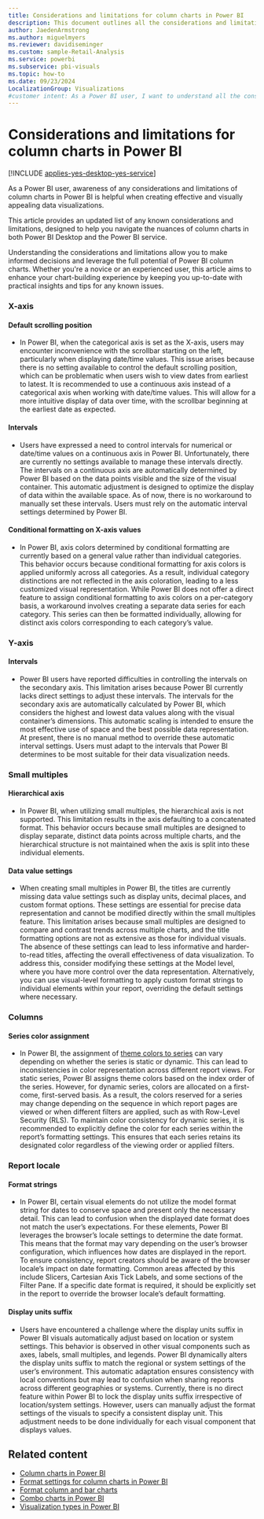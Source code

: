 ```yaml
---
title: Considerations and limitations for column charts in Power BI
description: This document outlines all the considerations and limitations for column charts in Power BI Desktop and Power BI service.
author: JaedenArmstrong
ms.author: miguelmyers
ms.reviewer: davidiseminger
ms.custom: sample-Retail-Analysis
ms.service: powerbi
ms.subservice: pbi-visuals
ms.topic: how-to
ms.date: 09/23/2024
LocalizationGroup: Visualizations
#customer intent: As a Power BI user, I want to understand all the considerations and limitions for column charts so that I can effectively and more easily build column chart visuals in Power BI Desktop and Power BI service.
---
```

# Considerations and limitations for column charts in Power BI

[!INCLUDE [applies-yes-desktop-yes-service](../includes/applies-yes-desktop-yes-service.md)]

As a Power BI user, awareness of any considerations and limitations of column charts in Power BI is helpful when creating effective and visually appealing data visualizations.

This article provides an updated list of any known considerations and limitations, designed to help you navigate the nuances of column charts in both Power BI Desktop and the Power BI service.

Understanding the considerations and limitations allow you to make informed decisions and leverage the full potential of Power BI column charts. Whether you're a novice or an experienced user, this article aims to enhance your chart-building experience by keeping you up-to-date with practical insights and tips for any known issues.

### X-axis

#### Default scrolling position

* In Power BI, when the categorical axis is set as the X-axis, users may encounter inconvenience with the scrollbar starting on the left, particularly when displaying date/time values. This issue arises because there is no setting available to control the default scrolling position, which can be problematic when users wish to view dates from earliest to latest. It is recommended to use a continuous axis instead of a categorical axis when working with date/time values. This will allow for a more intuitive display of data over time, with the scrollbar beginning at the earliest date as expected.

#### Intervals

* Users have expressed a need to control intervals for numerical or date/time values on a continuous axis in Power BI. Unfortunately, there are currently no settings available to manage these intervals directly. The intervals on a continuous axis are automatically determined by Power BI based on the data points visible and the size of the visual container. This automatic adjustment is designed to optimize the display of data within the available space. As of now, there is no workaround to manually set these intervals. Users must rely on the automatic interval settings determined by Power BI.

#### Conditional formatting on X-axis values

* In Power BI, axis colors determined by conditional formatting are currently based on a general value rather than individual categories. This behavior occurs because conditional formatting for axis colors is applied uniformly across all categories. As a result, individual category distinctions are not reflected in the axis coloration, leading to a less customized visual representation. While Power BI does not offer a direct feature to assign conditional formatting to axis colors on a per-category basis, a workaround involves creating a separate data series for each category. This series can then be formatted individually, allowing for distinct axis colors corresponding to each category’s value.

### Y-axis

#### Intervals

* Power BI users have reported difficulties in controlling the intervals on the secondary axis. This limitation arises because Power BI currently lacks direct settings to adjust these intervals. The intervals for the secondary axis are automatically calculated by Power BI, which considers the highest and lowest data values along with the visual container’s dimensions. This automatic scaling is intended to ensure the most effective use of space and the best possible data representation. At present, there is no manual method to override these automatic interval settings. Users must adapt to the intervals that Power BI determines to be most suitable for their data visualization needs.

### Small multiples

#### Hierarchical axis

* In Power BI, when utilizing small multiples, the hierarchical axis is not supported. This limitation results in the axis defaulting to a concatenated format. This behavior occurs because small multiples are designed to display separate, distinct data points across multiple charts, and the hierarchical structure is not maintained when the axis is split into these individual elements.

#### Data value settings

* When creating small multiples in Power BI, the titles are currently missing data value settings such as display units, decimal places, and custom format options. These settings are essential for precise data representation and cannot be modified directly within the small multiples feature. This limitation arises because small multiples are designed to compare and contrast trends across multiple charts, and the title formatting options are not as extensive as those for individual visuals. The absence of these settings can lead to less informative and harder-to-read titles, affecting the overall effectiveness of data visualization. To address this, consider modifying these settings at the Model level, where you have more control over the data representation. Alternatively, you can use visual-level formatting to apply custom format strings to individual elements within your report, overriding the default settings where necessary.

### Columns

#### Series color assignment

* In Power BI, the assignment of [theme colors to series](../create-reports/desktop-report-themes.md#dynamic-series) can vary depending on whether the series is static or dynamic. This can lead to inconsistencies in color representation across different report views. For static series, Power BI assigns theme colors based on the index order of the series. However, for dynamic series, colors are allocated on a first-come, first-served basis. As a result, the colors reserved for a series may change depending on the sequence in which report pages are viewed or when different filters are applied, such as with Row-Level Security (RLS). To maintain color consistency for dynamic series, it is recommended to explicitly define the color for each series within the report’s formatting settings. This ensures that each series retains its designated color regardless of the viewing order or applied filters.

### Report locale

#### Format strings

* In Power BI, certain visual elements do not utilize the model format string for dates to conserve space and present only the necessary detail. This can lead to confusion when the displayed date format does not match the user’s expectations. For these elements, Power BI leverages the browser’s locale settings to determine the date format. This means that the format may vary depending on the user’s browser configuration, which influences how dates are displayed in the report. To ensure consistency, report creators should be aware of the browser locale’s impact on date formatting. Common areas affected by this include Slicers, Cartesian Axis Tick Labels, and some sections of the Filter Pane. If a specific date format is required, it should be explicitly set in the report to override the browser locale’s default formatting.

#### Display units suffix

* Users have encountered a challenge where the display units suffix in Power BI visuals automatically adjust based on location or system settings. This behavior is observed in other visual components such as axes, labels, small multiples, and legends. Power BI dynamically alters the display units suffix to match the regional or system settings of the user’s environment. This automatic adaptation ensures consistency with local conventions but may lead to confusion when sharing reports across different geographies or systems. Currently, there is no direct feature within Power BI to lock the display units suffix irrespective of location/system settings. However, users can manually adjust the format settings of the visuals to specify a consistent display unit. This adjustment needs to be done individually for each visual component that displays values.


## Related content

* [Column charts in Power BI](power-bi-visualization-column-charts.md)
* [Format settings for column charts in Power BI](power-bi-visualization-column-chart-format-settings.md)
* [Format column and bar charts](power-bi-visualization-column-bar-format.md)
* [Combo charts in Power BI](power-bi-visualization-combo-chart.md)
* [Visualization types in Power BI](power-bi-visualization-types-for-reports-and-q-and-a.md)